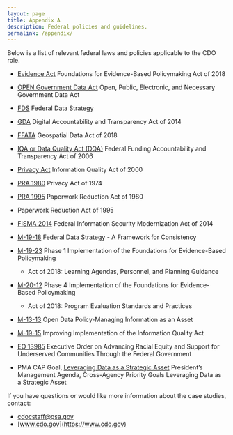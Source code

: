 ```yaml
---
layout: page
title: Appendix A
description: Federal policies and guidelines.
permalink: /appendix/
---  
```


Below is a list of relevant federal laws and policies applicable to the CDO role.

* [Evidence Act](https://www.congress.gov/bill/115th-congress/house-bill/4174) Foundations for Evidence-Based Policymaking Act of 2018

* [OPEN Government Data Act]() Open, Public, Electronic, and Necessary Government Data Act

* [FDS](https://strategy.data.gov/overview/) Federal Data Strategy

* [GDA](https://www.congress.gov/113/plaws/publ101/PLAW-113publ101.pdf) Digital Accountability and Transparency Act of 2014

* [FFATA](https://www.fgdc.gov/gda/geospatial-data-act-of-2018.pdf) Geospatial Data Act of 2018

* [IQA or Data Quality Act (DQA)](https://www.congress.gov/bill/109th-congress/senate-bill/2590) Federal Funding Accountability and Transparency Act of 2006

* [Privacy Act](https://www.govinfo.gov/content/pkg/PLAW-106publ554/html/PLAW-106publ554.htm) Information Quality Act of 2000

* [PRA 1980](https://www.govinfo.gov/content/pkg/USCODE-2018-title5/pdf/USCODE-2018-title5-partI-chap5-subchapII-sec552a.pdf) Privacy Act of 1974

* [PRA 1995](https://www.congress.gov/bill/96th-congress/house-bill/6410) Paperwork Reduction Act of 1980

* [](https://www.govinfo.gov/content/pkg/PLAW-104publ13/html/PLAW-104publ13.htm) Paperwork Reduction Act of 1995

* [FISMA 2014](https://www.congress.gov/bill/113th-congress/senate-bill/2521) Federal Information Security Modernization Act of 2014

* [M-19-18](https://www.whitehouse.gov/wp-content/uploads/2019/06/M-19-18.pdf) Federal Data Strategy - A Framework for Consistency

* [M-19-23](https://www.whitehouse.gov/wp-content/uploads/2019/07/M-19-23.pdf) Phase 1 Implementation of the Foundations for Evidence-Based Policymaking
  * Act of 2018: Learning Agendas, Personnel, and Planning Guidance

* [M-20-12](https://www.whitehouse.gov/wp-content/uploads/2020/03/M-20-12.pdf) Phase 4 Implementation of the Foundations for Evidence-Based Policymaking
  * Act of 2018: Program Evaluation Standards and Practices

* [M-13-13](https://obamawhitehouse.archives.gov/sites/default/files/omb/memoranda/2013/m-13-13.pdf) Open Data Policy-Managing Information as an Asset

* [M-19-15](https://www.whitehouse.gov/wp-content/uploads/2019/04/M-19-15.pdf) Improving Implementation of the Information Quality Act

* [EO 13985](https://www.whitehouse.gov/briefing-room/presidential-actions/2021/06/25/executive-order-on-diversity-equity-inclusion-and-accessibility-in-the-federal-workforce/) Executive Order on Advancing Racial Equity and Support for Underserved Communities Through the Federal Government

* PMA CAP Goal, [Leveraging Data as a Strategic Asset](https://trumpadministration.archives.performance.gov/CAP/leveragingdata/) President’s Management Agenda, Cross-Agency Priority Goals Leveraging Data as a Strategic Asset

If you have questions or would like more information about the case studies, contact:

* <cdocstaff@gsa.gov>
* [www.cdo.gov](https://www.cdo.gov)